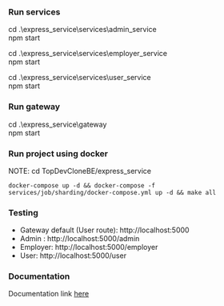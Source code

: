 ### Run services

cd .\express_service\services\admin_service\
npm start

cd .\express_service\services\employer_service\
npm start

cd .\express_service\services\user_service\
npm start

### Run gateway

cd .\express_service\gateway\
npm start

### Run project using docker

NOTE: cd TopDevCloneBE/express_service

```
docker-compose up -d && docker-compose -f services/job/sharding/docker-compose.yml up -d && make all
```

### Testing

- Gateway default (User route): http://localhost:5000
- Admin : http://localhost:5000/admin
- Employer: http://localhost:5000/employer
- User: http://localhost:5000/user

### Documentation

Documentation link [here](https://documenter.getpostman.com/view/34533462/2sA3Bt1UTM)
